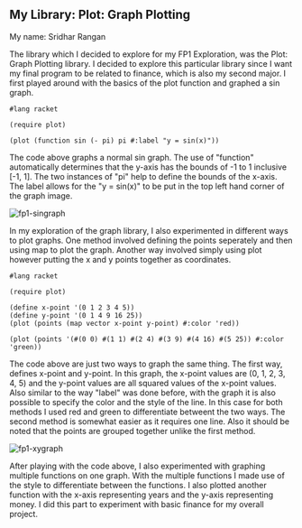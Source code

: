 ## My Library: Plot: Graph Plotting
My name: Sridhar Rangan

The library which I decided to explore for my FP1 Exploration, was the Plot: Graph Plotting library.  I decided to explore this particular library since I want my final program to be related to finance, which is also my second major.  I first played around with the basics of the plot function and graphed a sin graph.

```racket
#lang racket

(require plot)

(plot (function sin (- pi) pi #:label "y = sin(x)"))

```
The code above graphs a normal sin graph.  The use of "function" automatically determines that the y-axis has the bounds of -1 to 1 inclusive [-1, 1].  The two instances of "pi" help to define the bounds of the x-axis. The label allows for the "y = sin(x)" to be put in the top left hand corner of the graph image.

![fp1-singraph](https://cloud.githubusercontent.com/assets/17771791/13692083/40a8c13e-e70c-11e5-9e02-f05732328356.jpg)

In my exploration of the graph library, I also experimented in different ways to plot graphs.  One method involved defining the points seperately and then using map to plot the graph.  Another way involved simply using plot however putting the x and y points together as coordinates.

```racket
#lang racket

(require plot)

(define x-point '(0 1 2 3 4 5))
(define y-point '(0 1 4 9 16 25))
(plot (points (map vector x-point y-point) #:color 'red))

(plot (points '(#(0 0) #(1 1) #(2 4) #(3 9) #(4 16) #(5 25)) #:color 'green))

```
The code above are just two ways to graph the same thing.  The first way, defines x-point and y-point.  In this graph, the x-point values are (0, 1, 2, 3, 4, 5) and the y-point values are all squared values of the x-point values.  Also similar to the way "label" was done before, with the graph it is also possible to specify the color and the style of the line.  In this case for both methods I used red and green to differentiate betweent the two ways.  The second method is somewhat easier as it requires one line.  Also it should be noted that the points are grouped together unlike the first method.

![fp1-xygraph](https://cloud.githubusercontent.com/assets/17771791/13692161/d3b01720-e70c-11e5-85e0-f853051c228e.jpg)

After playing with the code above, I also experimented with graphing multiple functions on one graph.  With the multiple functions I made use of the style to differentiate between the functions.  I also plotted another function with the x-axis representing years and the y-axis representing money.  I did this part to experiment with basic finance for my overall project.

